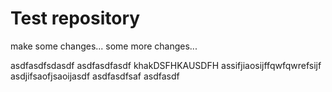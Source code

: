 # Test repository
make some changes...
some more changes... 
 
 asdfasdfsdasdf
 asdfasdfasdf
khakDSFHKAUSDFH
assifjiaosijffqwfqwrefsijf
asdjifsaofjsaoijasdf
asdfasdfsaf
asdfasdf
